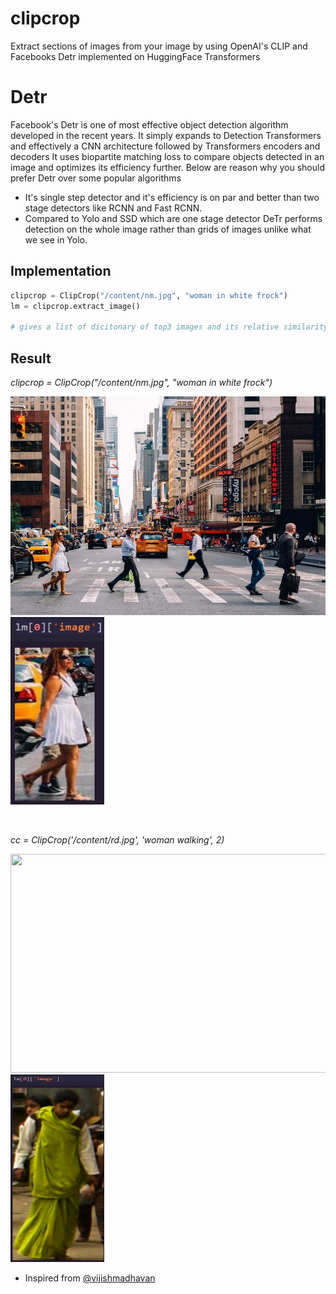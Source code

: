 # clipcrop
Extract sections of images from your image by using OpenAI's CLIP and Facebooks Detr implemented on HuggingFace Transformers

# Detr

Facebook's Detr is one of most effective object detection algorithm developed in the recent years. It simply expands to Detection Transformers and effectively a CNN architecture followed by Transformers encoders and decoders 
It uses biopartite matching loss to compare objects detected in an image and optimizes its efficiency further. Below are reason why you should prefer Detr over some popular algorithms

- It's single step detector and it's efficiency is on par and better than two stage detectors like RCNN and Fast RCNN.
- Compared to Yolo and SSD which are one stage detector DeTr performs detection on the whole image rather than grids of images unlike what we see in Yolo.

## Implementation

```python
clipcrop = ClipCrop("/content/nm.jpg", "woman in white frock")
lm = clipcrop.extract_image()

# gives a list of dicitonary of top3 images and its relative similarity score and you can override this by setting num = 5  to get top 5 etc
```

## Result

<p style="font-style: italic;">clipcrop = ClipCrop("/content/nm.jpg", "woman in white frock")</p>
<p float="left">
<img src="/nm.jpg" width="600" height="350">
<img src="/clipcrop.jpeg" width="150" height="300">
</p>

<br>

<p style="font-style: italic;">cc = ClipCrop('/content/rd.jpg', 'woman walking', 2)</p>
<p float="left">
<img src="/rd.jpg" width="600" height="350">
<img src="/rmc.jpeg" width="150" height="300">
</p>

- Inspired from [@vijishmadhavan](https://github.com/vijishmadhavan/Crop-CLIP/)

